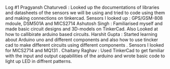 Log #1
Pragyansh Chaturvedi : Looked up the documentations of libraries and datasheets of the sensors we will be using and tried to code using them and making connections on tinkercad. Sensors I looked up : GPS/GSM-808 mdoule, DSM501A and MICS2714
Ashutosh Singh : Familiarised myself and made basic circuit designs and 3D-models on TinkerCad. Also Looked at how to callibirate arduino based circuits.
Harshit Gupta : Started learning about Arduino uno and different components and also how to use tincker cad to make different circuits using different components . Sensors I looked for MICS2714 and MQ131 .
Chaitany Raghav : Used TinkerCad to get familiar with the input and output capabilities of the arduino and wrote basic code to light up LED in diffrent patterns.
